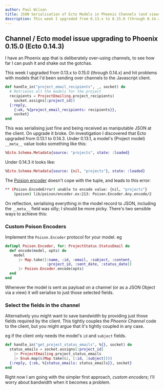 ```yaml
---
author: Paul Wilson
title: JSON Serialisation of Ecto Models in Phoenix Channels (and views)
description: This week I upgraded from 0.13.x to 0.15.0 (through 0.14.x) and hit problems with models that I'd been sending over channels to the Javascript client. Here's how it panned out.
---
```

## Channel / Ecto model issue upgrading to Phoenix 0.15.0 (Ecto 0.14.3)

I have an Phoenix app that is deliberately over-using channels, to see how far I can push it and shake out the gotchas.

This week I upgraded from 0.13.x to 0.15.0 (through 0.14.x) and hit problems with models that I'd been sending over channels to the Javascript client.

```elixir
def handle_in("project_email_recipients", _, socket) do
  # Retrieves all the models for the project
  recipients = ProjectEmailing.project_recipients(
    socket.assigns[:project_id])
  {:reply,
    {:ok, %{project_email_recipients: recipients}},
    socket}
end
```

This was serialising  just fine and being received as maniputable JSON at the client. On upgrade it broke. On investigation I discovered that Ecto upgraded from 0.13.1 to 0.14.3. Under 0.13.1, a model's (Project model) ```__meta__``` value looks something like this:

```elixir
%Ecto.Schema.Metadata{source: "projects", state: :loaded}
```

Under 0.14.3 it looks like:

```elixir
%Ecto.Schema.Metadata{source: {nil, "projects"}, state: :loaded}
```
The [Poision encoder](https://github.com/devinus/poison/blob/master/lib/poison/encoder.ex) doesn't cope with the tuple, and leads to this error:

```bash
** (Poison.EncodeError) unable to encode value: {nil, "projects"}
    (poison) lib/poison/encoder.ex:213: Poison.Encoder.Any.encode/2
```

On reflection, serialising everything in the model record to JSON, including the ```__meta__``` field was silly; I should be more picky. There's two sensible ways to achieve this:

### Custom Poison Encoders

Implement the ```Poison.Encoder``` protocol for your model. eg

```elixir
defimpl Poison.Encoder, for: ProjectStatus.StatusEmail do
  def encode(model, opts) do
    model
      |> Map.take([:name, :id, :email, :subject, :content,
                   :project_id, :sent_date, :status_date])
      |> Poison.Encoder.encode(opts)
  end
end
```

Whenever the model is sent as payload on a channel (or as a JSON Object via a view) it will serialise to just those selected fields.

### Select the fields in the channel

Alternatively you might want to save bandwidth by providing just those fields required by the client. This tightly couples the _Phoenix Channel_ code to the client, but you might argue that it's tightly coupled in any case.

eg if the client only needs the model's ```id``` and ```subject``` fields.

```elixir
def handle_in("get_project_status_emails", %{}, socket) do
  status_emails = socket.assigns[:project_id]
    |> ProjectEmailing.project_status_emails
    |> Enum.map(&(Map.take(&1, [:id, :subject])))
  {:reply, {:ok, %{status_emails: status_emails}}, socket}
end
```

Right now I am going with the simpler first approach, _custom encoders_; I'll worry about bandwidth when it becomes a problem.

